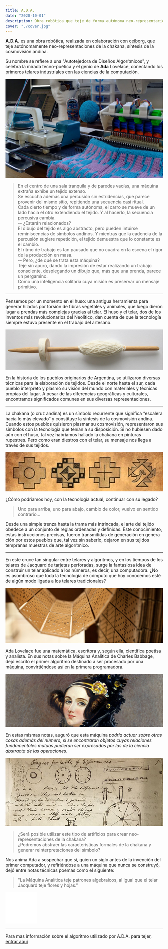 ```yaml
---
title: A.D.A.
date: "2020-10-01"
description: Obra robótica que teje de forma autónoma neo-representaciones de la cruz andina.
cover: "./cover.jpg"
---
```


**A.D.A.** es una obra robótica, realizada en colaboración con [ceiborg](https://ceiborg.com/), que teje autónomamente neo-representaciones de la chakana, síntesis de la cosmovisión andina.   

Su nombre se refiere a una "Autotejedora de Diseños Algorítmicos", y celebra la mirada tecno-poética y el genio de **Ada** Lovelace, 
conectando los primeros telares industriales con las ciencias de la computación. 


![](./artifact.jpg)

> En el centro de una sala tranquila y de paredes vacías, una máquina extraña exhibe un tejido extenso.  
> Se escucha además una percusión sin estridencias, que parece provenir del mismo sitio, repitiendo una secuencia casi ritual.  
> Cada cierto tiempo y de forma autónoma, el carro se mueve de un lado hacia el otro extendiendo el tejido.  Y al hacerlo, la secuencia percusiva cambia.  
> -- ¿Estarán relacionados?  
> El dibujo del tejido es algo abstracto, pero pueden intuirse reminiscencias de símbolos andinos. 
> Y mientras que la cadencia de la percusión sugiere repetición, el tejido demuestra que lo constante es el cambio.  
> El ritmo de trabajo es tan pausado que no cuadra en la escena el rigor de la producción en masa.   
> -- Pero, ¿de qué se trata esta máquina?  
> Teje sin apuro, dando la impresión de estar realizando un trabajo consciente, desplegando un dibujo que, 
> más que una prenda, parece un pergamino.  
> Como una inteligencia solitaria cuya misión es preservar un mensaje primitivo.   


---   

Pensemos por un momento en el huso: una antigua herramienta para generar hilados por
torsión de fibras vegetales y animales, que luego dieron lugar a prendas más complejas
gracias al telar. El huso y el telar, dos de los inventos más revolucionarios del Neolítico, dan
cuenta de que la tecnología siempre estuvo
presente en el trabajo del artesano.

![](./huso.jpg)

En la historia de los pueblos originarios de Argentina, se utilizaron diversas técnicas para la
elaboración de tejidos. Desde el norte hasta el sur, cada pueblo interpretó y plasmó su visión
del mundo con materiales y técnicas propias del lugar. A pesar de las diferencias geográficas y culturales, encontramos significados
comunes en sus diversas representaciones.

---   

La chakana (o cruz andina) es un símbolo recurrente que significa “escalera hacia lo más
elevado” y constituye la síntesis de la cosmovisión andina.
Cuando estos pueblos quisieron plasmar su cosmovisión, representaron sus símbolos con la tecnología que tenían a su disposición.
Si no hubiesen dado aún con el huso, tal vez habríamos hallado la chakana en pinturas rupestres. Pero como eran diestros con el telar,
su mensaje nos llega a través de sus tejidos.

![](./chakana.jpg)


¿Cómo podríamos hoy, con la tecnología actual, continuar con su legado?

> Uno para arriba, uno para abajo, cambio de color, vuelvo en sentido contrario…

Desde una simple trenza hasta la trama más intrincada, el arte del tejido obedece a un conjunto de reglas ordenadas y definidas. Este
conocimiento, estas instrucciones precisas,
fueron transmitidas de generación en genera ción por estos pueblos que, tal vez sin saberlo, dejaron en sus tejidos tempranas muestras de arte algorítmico.

---   

En este cruce tan singular entre telares y algoritmos, y en los tiempos de los telares de Jacquard de tarjetas perforadas, 
surge la fantasiosa idea de construir un telar aplicado a los números, es decir, una computadora. 
¿No es asombroso que toda la tecnología de cómputo que hoy conocemos esté de algún modo ligada a los telares tradicionales?

![](./punchcard.jpg)

Ada Lovelace fue una matemática, escritora y, según ella, científica poetisa y analista. 
En sus notas sobre la Máquina Analítica de Charles Babbage, dejó escrito el primer algoritmo
destinado a ser procesado por una máquina, convirtiéndose así en la primera programadora. 

![](./ada.jpg)

En estas mismas notas, auguró que esta máquina 
*podría actuar sobre otras cosas además del número, si se encontraran objetos cuyas relaciones fundamentales
mutuas pudieran ser expresadas por las de la ciencia abstracta de las operaciones*.

![](./diagrams.jpg)

> ¿Será posible utilizar este tipo de artificios para crear neo-representaciones de la chakana?   
> ¿Podremos abstraer las características formales de la chakana y generar reinterpretaciones del símbolo?

Nos anima Ada a sospechar que sí, quien un siglo antes de la invención del primer computador, y refiriéndose a una máquina que nunca se construyó,
dejó entre notas técnicas poemas como el siguiente:

> "La Máquina Analítica teje patrones algebraicos, al igual que el telar Jacquard teje flores y hojas."

   
<iframe src="/es/labs/ada/?embed" width="100" height="100" style="border:0;overflow:hidden" scrolling="no"></iframe>

---   
Para mas información sobre el algoritmo utilizado por A.D.A. para tejer, [entrar aquí](/es/labs/ada)

